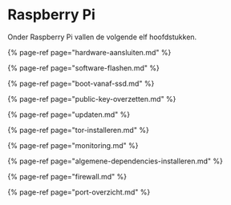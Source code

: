 # Raspberry Pi

Onder Raspberry Pi vallen de volgende elf hoofdstukken.

{% page-ref page="hardware-aansluiten.md" %}

{% page-ref page="software-flashen.md" %}

{% page-ref page="boot-vanaf-ssd.md" %}

{% page-ref page="public-key-overzetten.md" %}

{% page-ref page="updaten.md" %}

{% page-ref page="tor-installeren.md" %}

{% page-ref page="monitoring.md" %}

{% page-ref page="algemene-dependencies-installeren.md" %}

{% page-ref page="firewall.md" %}

{% page-ref page="port-overzicht.md" %}